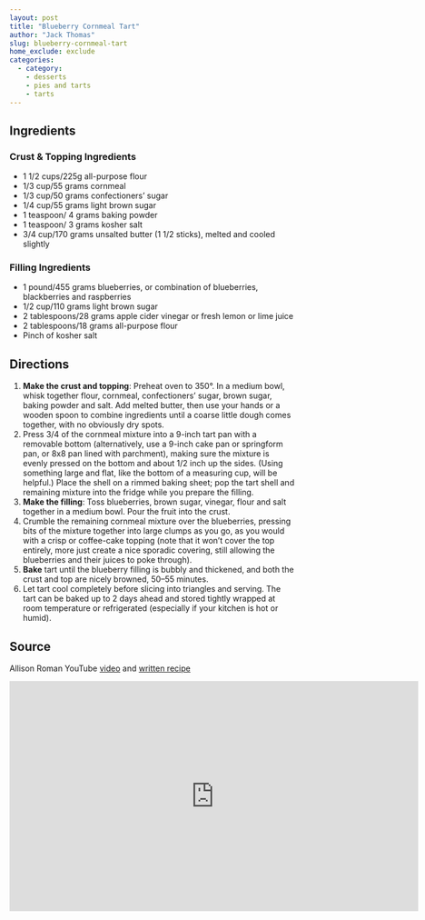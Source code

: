 ```yaml
---
layout: post
title: "Blueberry Cornmeal Tart"
author: "Jack Thomas"
slug: blueberry-cornmeal-tart
home_exclude: exclude
categories:
  - category:
    - desserts
    - pies and tarts
    - tarts
---
```


## Ingredients

### Crust & Topping Ingredients

- 1 1/2 cups/225g all-purpose flour
- 1/3 cup/55 grams cornmeal
- 1/3 cup/50 grams confectioners’ sugar
- 1/4 cup/55 grams light brown sugar
- 1 teaspoon/ 4 grams baking powder
- 1 teaspoon/ 3 grams kosher salt
- 3/4 cup/170 grams unsalted butter (1 1/2 sticks), melted and cooled slightly

### Filling Ingredients

- 1 pound/455 grams blueberries, or combination of blueberries, blackberries and raspberries
- 1/2 cup/110 grams light brown sugar
- 2 tablespoons/28 grams apple cider vinegar or fresh lemon or lime juice
- 2 tablespoons/18 grams all-purpose flour
- Pinch of kosher salt

## Directions

1. **Make the crust and topping**: Preheat oven to 350°. In a medium bowl, whisk together flour, cornmeal,
confectioners’ sugar, brown sugar, baking powder and salt. Add melted butter, then use your hands or a wooden
spoon to combine ingredients until a coarse little dough comes together, with no obviously dry spots.
2. Press 3/4 of the cornmeal mixture into a 9-inch tart pan with a removable bottom (alternatively, use a 9-inch cake
pan or springform pan, or 8x8 pan lined with parchment), making sure the mixture is evenly pressed on the bottom
and about 1/2 inch up the sides. (Using something large and flat, like the bottom of a measuring cup, will be helpful.)
Place the shell on a rimmed baking sheet; pop the tart shell and remaining mixture into the fridge while you prepare
the filling.
3. **Make the filling**: Toss blueberries, brown sugar, vinegar, flour and salt together in a medium bowl. Pour the fruit
into the crust.
4. Crumble the remaining cornmeal mixture over the blueberries, pressing bits of the mixture together into large
clumps as you go, as you would with a crisp or coffee-cake topping (note that it won’t cover the top entirely, more
just create a nice sporadic covering, still allowing the blueberries and their juices to poke through).
5. **Bake** tart until the blueberry filling is bubbly and thickened, and both the crust and top are nicely browned, 50–55
minutes.
6. Let tart cool completely before slicing into triangles and serving. The tart can be baked up to 2 days ahead and
stored tightly wrapped at room temperature or refrigerated (especially if your kitchen is hot or humid).

## Source

Allison Roman YouTube [video](https://youtu.be/qjS8dlQH_Uk) and [written recipe](https://anewsletter.alisoneroman.com/p/blueberry-cornmeal-tart-video)

<iframe width="720" height="405" src="https://www.youtube.com/embed/qjS8dlQH_Uk" frameborder="0"  allowfullscreen></iframe>
